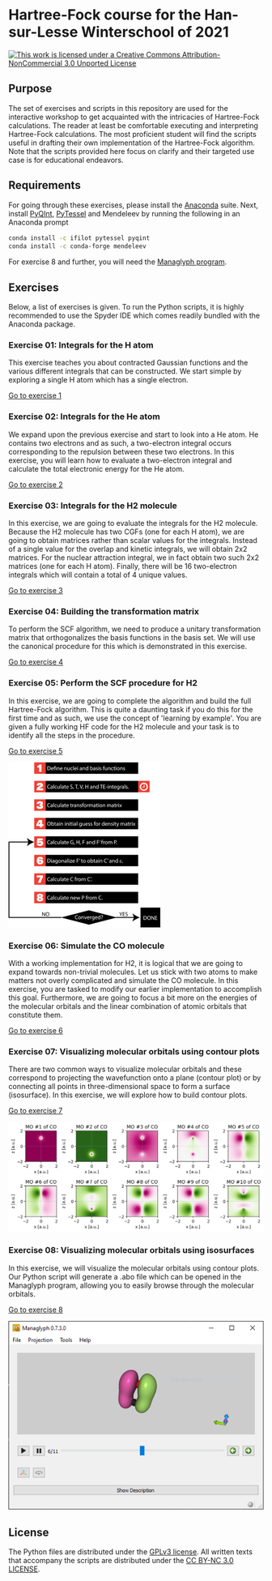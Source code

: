 # Hartree-Fock course for the Han-sur-Lesse Winterschool of 2021

[![This work is licensed under a Creative Commons Attribution-NonCommercial 3.0 Unported License](https://i.creativecommons.org/l/by-nc/3.0/88x31.png)](http://creativecommons.org/licenses/by-nc/3.0/)

## Purpose
The set of exercises and scripts in this repository are used for the interactive
workshop to get acquainted with the intricacies of Hartree-Fock calculations. The
reader at least be comfortable executing and interpreting Hartree-Fock calculations.
The most proficient student will find the scripts useful in drafting their
own implementation of the Hartree-Fock algorithm. Note that the scripts provided
here focus on clarify and their targeted use case is for educational endeavors.

## Requirements
For going through these exercises, please install the [Anaconda](https://www.anaconda.com/products/individual) suite. 
Next, install [PyQInt](https://github.com/ifilot/pyqint), [PyTessel](https://github.com/ifilot/pytessel) and
Mendeleev by running the following in an Anaconda prompt

```bash
conda install -c ifilot pytessel pyqint
conda install -c conda-forge mendeleev
```

For exercise 8 and further, you will need the [Managlyph program](https://www.managlyph.nl).

## Exercises

Below, a list of exercises is given. To run the Python scripts, it is highly recommended
to use the Spyder IDE which comes readily bundled with the Anaconda package.

### Exercise 01: Integrals for the H atom
This exercise teaches you about contracted Gaussian functions and the various different integrals 
that can be constructed. We start simple by exploring a single H atom which has a single electron.

[Go to exercise 1](exercise01)

### Exercise 02: Integrals for the He atom
We expand upon the previous exercise and start to look into a He atom. He contains two electrons
and as such, a two-electron integral occurs corresponding to the repulsion between these two
electrons. In this exercise, you will learn how to evaluate a two-electron integral and
calculate the total electronic energy for the He atom.

[Go to exercise 2](exercise02)

### Exercise 03: Integrals for the H2 molecule
In this exercise, we are going to evaluate the integrals for the H2 molecule.
Because the H2 molecule has two CGFs (one for each H atom), we are going
to obtain matrices rather than scalar values for the integrals. Instead of a single value 
for the overlap and kinetic integrals, we will obtain 2x2 matrices. For the 
nuclear attraction integral, we in fact obtain two such 2x2 matrices (one for each H atom).
Finally, there will be 16 two-electron integrals which will contain a total
of 4 unique values.

[Go to exercise 3](exercise03)

### Exercise 04: Building the transformation matrix
To perform the SCF algorithm, we need to produce a unitary transformation matrix that
orthogonalizes the basis functions in the basis set. We will use the canonical procedure
for this which is demonstrated in this exercise.

[Go to exercise 4](exercise04)

### Exercise 05: Perform the SCF procedure for H2
In this exercise, we are going to complete the algorithm and build the full
Hartree-Fock algorithm. This is quite a daunting task if you do this for the
first time and as such, we use the concept of 'learning by example'. You are
given a fully working HF code for the H2 molecule and your task is to identify
all the steps in the procedure.

[Go to exercise 5](exercise05)

![Schematic overview of the self-consistent field algorithm](img/scf_cycle.png)

### Exercise 06: Simulate the CO molecule
With a working implementation for H2, it is logical that we are going to expand
towards non-trivial molecules. Let us stick with two atoms to make matters
not overly complicated and simulate the CO molecule. In this exercise, you are
tasked to modify our earlier implementation to accomplish this goal. Furthermore,
we are going to focus a bit more on the energies of the molecular orbitals
and the linear combination of atomic orbitals that constitute them.

[Go to exercise 6](exercise06)

### Exercise 07: Visualizing molecular orbitals using contour plots
There are two common ways to visualize molecular orbitals and these correspond
to projecting the wavefunction onto a plane (contour plot) or by connecting
all points in three-dimensional space to form a surface (isosurface). In this
exercise, we will explore how to build contour plots.

[Go to exercise 7](exercise07)

![Molecular orbitals of CO](img/mos_co.png)

### Exercise 08: Visualizing molecular orbitals using isosurfaces
In this exercise, we will visualize the molecular orbitals using
contour plots. Our Python script will generate a .abo file which
can be opened in the Managlyph program, allowing you to easily
browse through the molecular orbitals.

[Go to exercise 8](exercise08)

![Molecular orbital visualized using Managlyph](img/managlyph_co.png)

## License
The Python files are distributed under the [GPLv3 license](LICENSE). All written
texts that accompany the scripts are distributed under the 
[CC BY-NC 3.0 LICENSE](https://creativecommons.org/licenses/by-nc/3.0/).
